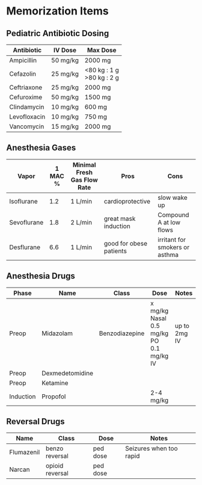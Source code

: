 # Memorization Items

## Pediatric Antibiotic Dosing

| Antibiotic | IV Dose | Max Dose |
| - | - | - |
| Ampicillin | 50 mg/kg | 2000 mg |
| Cefazolin | 25 mg/kg | <80 kg : 1 g  <br/> >80 kg : 2 g |
| Ceftriaxone | 25 mg/kg | 2000 mg |
| Cefuroxime | 50 mg/kg | 1500 mg |
| Clindamycin | 10 mg/kg | 600 mg |
| Levofloxacin | 10 mg/kg | 750 mg |
| Vancomycin | 15 mg/kg | 2000 mg |

## Anesthesia Gases

| Vapor | 1 MAC % | Minimal Fresh Gas Flow Rate | Pros | Cons |
| - | - | - | - | - |
| Isoflurane | 1.2 | 1 L/min | cardioprotective | slow wake up |
| Sevoflurane | 1.8 | 2 L/min | great mask induction | Compound A at low flows |
| Desflurane | 6.6 | 1 L/min | good for obese patients | irritant for smokers or asthma |

## Anesthesia Drugs

| Phase | Name | Class | Dose | Notes |
| - | - | - | - | - |
| Preop | Midazolam | Benzodiazepine | x mg/kg Nasal <br/> 0.5 mg/kg PO <br/> 0.1 mg/kg IV | up to 2mg IV |
| Preop | Dexmedetomidine | | | |
| Preop | Ketamine |
| Induction | Propofol | | 2-4 mg/kg | 

## Reversal Drugs

| Name | Class | Dose | Notes |
| - | - | - | - |
| Flumazenil | benzo reversal | ped dose | Seizures when too rapid |
| Narcan | opioid reversal | ped dose | |

